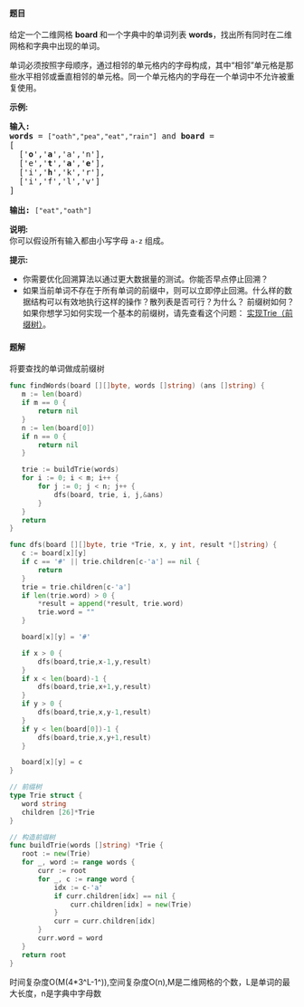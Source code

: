 #### 题目
<p>给定一个二维网格&nbsp;<strong>board&nbsp;</strong>和一个字典中的单词列表 <strong>words</strong>，找出所有同时在二维网格和字典中出现的单词。</p>

<p>单词必须按照字母顺序，通过相邻的单元格内的字母构成，其中&ldquo;相邻&rdquo;单元格是那些水平相邻或垂直相邻的单元格。同一个单元格内的字母在一个单词中不允许被重复使用。</p>

<p><strong>示例:</strong></p>

<pre><strong>输入:</strong> 
<strong>words</strong> = <code>[&quot;oath&quot;,&quot;pea&quot;,&quot;eat&quot;,&quot;rain&quot;]</code> and <strong>board </strong>=
[
  [&#39;<strong>o</strong>&#39;,&#39;<strong>a</strong>&#39;,&#39;a&#39;,&#39;n&#39;],
  [&#39;e&#39;,&#39;<strong>t</strong>&#39;,&#39;<strong>a</strong>&#39;,&#39;<strong>e</strong>&#39;],
  [&#39;i&#39;,&#39;<strong>h</strong>&#39;,&#39;k&#39;,&#39;r&#39;],
  [&#39;i&#39;,&#39;f&#39;,&#39;l&#39;,&#39;v&#39;]
]

<strong>输出:&nbsp;</strong><code>[&quot;eat&quot;,&quot;oath&quot;]</code></pre>

<p><strong>说明:</strong><br>
你可以假设所有输入都由小写字母 <code>a-z</code>&nbsp;组成。</p>

<p><strong>提示:</strong></p>

<ul>
	<li>你需要优化回溯算法以通过更大数据量的测试。你能否早点停止回溯？</li>
	<li>如果当前单词不存在于所有单词的前缀中，则可以立即停止回溯。什么样的数据结构可以有效地执行这样的操作？散列表是否可行？为什么？ 前缀树如何？如果你想学习如何实现一个基本的前缀树，请先查看这个问题： <a href="/problems/implement-trie-prefix-tree/description/">实现Trie（前缀树）</a>。</li>
</ul>


 #### 题解
 将要查找的单词做成前缀树
 ```go
func findWords(board [][]byte, words []string) (ans []string) {
	m := len(board)
	if m == 0 {
		return nil
	}
	n := len(board[0])
	if n == 0 {
		return nil
	}

	trie := buildTrie(words)
	for i := 0; i < m; i++ {
		for j := 0; j < n; j++ {
			dfs(board, trie, i, j,&ans)
		}
	}
	return
}

func dfs(board [][]byte, trie *Trie, x, y int, result *[]string) {
	c := board[x][y]
	if c == '#' || trie.children[c-'a'] == nil {
		return
	}
	trie = trie.children[c-'a']
	if len(trie.word) > 0 {
		*result = append(*result, trie.word)
		trie.word = ""
	}

	board[x][y] = '#'

	if x > 0 {
		dfs(board,trie,x-1,y,result)
	}
	if x < len(board)-1 {
		dfs(board,trie,x+1,y,result)
	}
	if y > 0 {
		dfs(board,trie,x,y-1,result)
	}
	if y < len(board[0])-1 {
		dfs(board,trie,x,y+1,result)
	}

	board[x][y] = c
}

// 前缀树
type Trie struct {
	word string
	children [26]*Trie
}

// 构造前缀树
func buildTrie(words []string) *Trie {
	root := new(Trie)
	for _, word := range words {
		curr := root
		for _, c := range word {
			idx := c-'a'
			if curr.children[idx] == nil {
				curr.children[idx] = new(Trie)
			}
			curr = curr.children[idx]
		}
		curr.word = word
	}
	return root
}
```
 时间复杂度O(M(4*3^L-1^)),空间复杂度O(n),M是二维网格的个数，L是单词的最大长度，n是字典中字母数